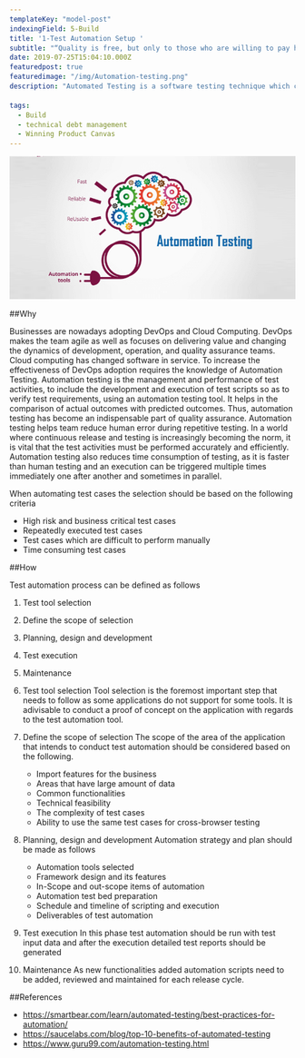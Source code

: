 ```yaml
---
templateKey: "model-post"
indexingField: 5-Build
title: '1-Test Automation Setup '
subtitle: "“Quality is free, but only to those who are willing to pay heavily for it.” – T. DeMarco and T. Lister"
date: 2019-07-25T15:04:10.000Z
featuredpost: true
featuredimage: "/img/Automation-testing.png"
description: "Automated Testing is a software testing technique which can test and compare the actual outcome against the expected result. Test automation requires considerable about of human involevement until the test suite is created. Once the test suite is created no human intervention is needed. So this reduces the time and cost of testing"

tags:
  - Build
  - technical debt management
  - Winning Product Canvas
---
```


![flavor wheel](/img/Automation-testing.png)

##Why
<!-- {paragraph} -->
Businesses are nowadays adopting DevOps and Cloud Computing. DevOps makes the team agile as well as focuses on delivering value and changing the dynamics of development, operation, and quality assurance teams. Cloud computing has changed software in service. To increase the effectiveness of DevOps adoption requires the knowledge of Automation Testing. Automation testing is the management and performance of test activities, to include the development and execution of test scripts so as to verify test requirements, using an automation testing tool. It helps in the comparison of actual outcomes with predicted outcomes. Thus, automation testing has become an indispensable part of quality assurance. Automation testing helps team reduce human error during repetitive testing. In a world where continuous release and testing is increasingly becoming the norm, it is vital that the test activities must be performed accurately and efficiently. Automation testing also reduces time consumption of testing, as it is faster than human testing and an execution can be triggered multiple times immediately one after another and sometimes in parallel. 

  
When automating test cases the selection should be based on the following criteria
  - High risk and business critical test cases
  - Repeatedly executed test cases
  - Test cases which are difficult to perform manually
  - Time consuming test cases


##How

Test automation process can be defined as follows
  1. Test tool selection
  2. Define the scope of selection
  3. Planning, design and development
  4. Test execution
  5. Maintenance

  1. Test tool selection
    Tool selection is the foremost important step that needs to follow as some applications do not support for some tools. It is adivisable to conduct a proof of concept on the application with regards to the test automation tool.
    
  2. Define the scope of selection
    The scope of the area of the application that intends to conduct test automation should be considered based on the following.
      - Import features for the business
      - Areas that have large amount of data
      - Common functionalities
      - Technical feasibility
      - The complexity of test cases
      - Ability to use the same test cases for cross-browser testing
      
  3. Planning, design and development
    Automation strategy and plan should be made as follows
      - Automation tools selected
      - Framework design and its features
      - In-Scope and out-scope items of automation
      - Automation test bed preparation
      - Schedule and timeline of scripting and execution
      - Deliverables of test automation
      
  4. Test execution
    In this phase test automation should be run with test input data and after the execution detailed test reports should be generated
    
  5. Maintenance
    As new functionalities added automation scripts need to be added, reviewed and maintained for each release cycle.
    


##References
 - https://smartbear.com/learn/automated-testing/best-practices-for-automation/
 - https://saucelabs.com/blog/top-10-benefits-of-automated-testing
 - https://www.guru99.com/automation-testing.html

